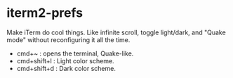 # iterm2-prefs
Make iTerm do cool things. Like infinite scroll, toggle light/dark, and "Quake mode" without reconfiguring it all the time.

- cmd+~ : opens the terminal, Quake-like.
- cmd+shift+l : Light color scheme.
- cmd+shift+d : Dark color scheme.
